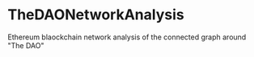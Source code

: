 # TheDAONetworkAnalysis
Ethereum blaockchain network analysis of the connected graph around "The DAO"
